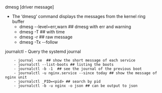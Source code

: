 dmesg [driver message]
- The ‘dmesg‘ command displays the messages from the kernel ring buffer
    - dmesg --level=err,warn ## dmesg with err and warning
    - dmesg -T ## with time
    - dmesg -r ## raw message 
    - dmesg -Tx --follow 


journalctl
    - Query the systemd journal
    
        - journal -xe  ## show the short message of each service
        - journalctl --list-boots ## listing the boots
        - journalctl -b -1  ## see the journal of the previous boot
        - journalctl -u nginx.service --since today ## show the message of nginx unit
        - journalctl _PID=<pid> ## search by pid
        - journalctl -b -u nginx -o json ## can be output to json

